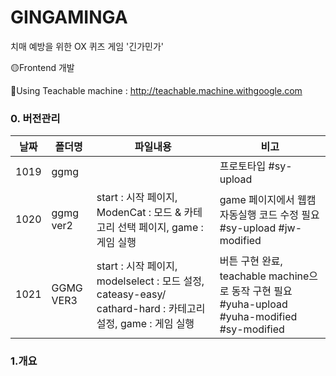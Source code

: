 # GINGAMINGA
치매 예방을 위한 OX 퀴즈 게임 '긴가민가'

🟡Frontend 개발

🧷Using Teachable machine : http://teachable.machine.withgoogle.com 

### 0. 버전관리
|날짜|폴더명|파일내용|비고|
|--|--|--|--|
|1019|ggmg||프로토타입 #sy-upload|
|1020|ggmg ver2|start : 시작 페이지, ModenCat : 모드 & 카테고리 선택 페이지, game : 게임 실행|game 페이지에서 웹캠 자동실행 코드 수정 필요 #sy-upload #jw-modified|
|1021|GGMG VER3|start : 시작 페이지, modelselect : 모드 설정, cateasy-easy/ cathard-hard : 카테고리 설정, game : 게임 실행 |버튼 구현 완료, teachable machine으로 동작 구현 필요 #yuha-upload #yuha-modified #sy-modified|

### 1.개요
